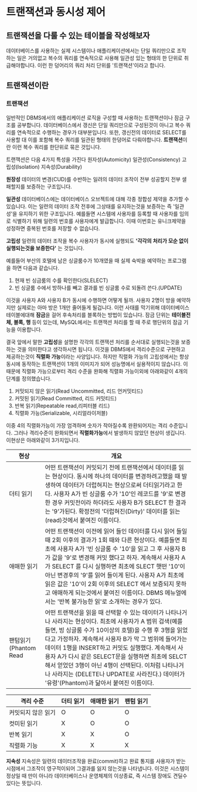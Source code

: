 # 트랜잭션과 동시성 제어
## 트랜잭션을 다룰 수 있는 테이블을 작성해보자
데이터베이스를 사용하는 실제 시스템이나 애플리케이션에서는 단일 쿼리만으로 조작하는 일은 거의없고 복수의 쿼리를 연속적으로 사용해 일관성 있는 형태의 한 단위로 취급해야합니다. 이런 한 덩어리의 쿼리 처리 단위를 '트랜잭션'이라고 합니다. 

## 트랜잭션이란
### 트랜잭션
일반적인 DBMS에서의 애플리케이션 로직을 구성할 때 사용하는 트랜잭션이나 잠금 구조를 공부합니다. 데이터베이스에서 갱신은 단일 쿼리만으로 구성된것이 아니고 복수 쿼리를 연속적으로 수행하는 경우가 대부분입니다. 또한, 갱신전의 데이터로 SELECT를 사용할 대 이를 포함해 복수 쿼리를 일관된 형태의 한덩어로 다뤄야합니다. **트랜잭션**이란 이런 복수 쿼리를 한단위로 묶은 것입니다.

트랜잭션은 다음 4가지 특성을 가진다
원자성(Automicity)
일관성(Consistency)
고립성(Isolation)
지속성(Durability)

**원장성**
데이터의 변경(CUD)를 수반하는 일려의 데이터 조작이 전부 성공할지 전부 샐패할지를 보증하는 구조입니다.

**일관성**
데이터베이스에는 데이터베이스 오브젝트에 대해 각종 정합성 제약을 추가할 수 있습니다. 이는 일련의 데이터 조작 전후에 그상태를 유지하는것을 보증하는 즉 '일관성'을 유지하기 위한 구조입니다. 예를들면 시스템에 사용자를 등록할 때 사용자를 임의로 식별하기 위해 일련의 번호를 사용자에게 발급합니다. 이때 이번호는 유니크제약을 성정하면 중복된 번호를 저장할 수 없습니다.

**고립성**
일련의 데이터 조작을 복수 사용자가 동시에 실행되도 **'각각의 처리가 모순 없이 실행되는것을 보증한다'** 는 것입니다. 

예를들어 부산의 호텔에 남은 싱글룸수가 10개였을 때 실제 숙박을 예약하는 프로그램을 하면 다음과 같습니다.
1. 현재 빈 싱금룸의 수를 확인한다(SLELECT)
2. 빈 싱글룸 수에서 방하나를 빼고 결과를 빈 싱글룸 수로 되돌려 쓴다.(UPDATE)

이것을 사용자 A와 사용자 B가 동시에 수행하면 어떻게 될까. 사용자 2명이 방을 예약하지만 실제로는 아마 방은 1개만 줄어들게 될겁니다. 이런 사태를 막기위해 데이터베이스 테이블에대해 **잠금**을 걸어 후속처리를 블록하는 방법이 있습니다. 잠금 단위는 **테이블전체, 블록, 행** 등이 있는데, MySQL에서는 트랜잭션 처리를 할 때 주로 행단위의 잠금 기능을 이용합니다. 

결국 앞에서 말한 **고립성**을 설명한 각각의 트랜잭션 처리를 순서대로 실행되는것을 보증하는 것을 의미한다고 생각하시면 됩니다. 이것을 DBMS에서 격리수준으로 구현하고 제공하는것이 **직렬화 가능**이라는 사양입니다. 하지만 직렬화 가능의 고립성에서는 항상 동시에 동작하는 트랜잭션이 1개의 이미지가 되어 성능명에서 실용적이지 않습니다. 이때문에 직렬화 가능으로부터 격리 수준을 완화해 직렬화 가능이외에 아래와같이 4개의 단계를 정의했습니다.

1. 커밋되지 않은 읽기(Read Uncommitted, 리드 언커밋티드)
2. 커밋된 읽기(Read Committed, 리드 커밋티드)
3. 반복 읽기(Repeatable read,리피터블 리드)
4. 직렬화 가능(Serializable, 시리얼라이저블)

이중 4의 직렬화가능이 가장 엄격하며 숫자가 작아질수록 완환되어지는 격리 수준입니다. 그러나 격리수준이 완화되면서 **직렬화가능**에서 발생하지 않았던 현상이 생깁니다. 이현상은 아래와같이 3가지입니다.

|현상|개요|
|-|-|
|더티 읽기 | 어떤 트랜잭션이 커밋되기 전에 트랜잭션에서 데이터를 읽는 현상이다. 동시에 하나의 데이터를 변경하려고했을 때 발생하여 데이터가 더럽혀지는 현상으로써 더티읽기라고 한다. 사용자 A가 빈 싱글룸 수가 '10'인 레코드를 '9'로 변경한 경우 커밋전이라 하더라도 사용자 B가 SELECT 한 결과는 '9'가된다. 확정전의 '더럽혀진(Dirty)' 데이터를 읽는(read)것에서 붙여진 이름이다. |
|애매한 읽기 | 어떤 트랜잭션이 이전에 읽어 들인 데이터를 다시 읽어 들일 때 2회 이후의 결과가 1회 때와 다른 현상이다. 예를들면 최초에 사용자 A가 '빈 싱글룸 수 '10'을 읽고 그 후 사용자 B가 값을 '9'로 변경해 커밋 했다고 하자. 계속해서 사용자 A가 SELECT 를 다시 실행하면 최초에 SLECT 햇떤 '10'이 아닌 변경후의 '9'를 읽어 들이게 된다. 사용자 A가 최초에 읽은 값은 '10'이 2회 이후의 SELECT 에서 보증되지 못하고 애매하게 되는것에서 붙여진 이름이다. DBMS 메뉴얼에서는 '반복 불가능한 읽'로 소개하는 경우가 있다.|
|팬텀읽기(Phantom Read | 어떤 트랜잭션을 읽을 때 선택할 수 있는 데이터가 나타나거나 사라지는 현상이다. 최초에 사용자가 A 범위 검색(예를 들면, 빙 싱글룸 수가 10이상의 호텔)을 수행 후 3행을 읽었다고 가정하자. 계속해서 사용자 B가 막 그 범위에 들어가는 데이터 1행을 INSERT하고 커밋도 실행했다. 계속해서 사용자 A가 다시 같은 SELECT문을 실행하면 최초에 SELCT해서 얻었던 3행이 아닌 4행이 선택된다. 이처럼 나타나거나 사라지는 (DELETE나 UPDATE로 사라진다.) 데이터가 '유령'(Phantom)과 닮아서 붙여진 이름이다. |

|격리 수준|더티 읽기|애매한 읽기| 팬텀 읽기|
|-|-|-|-|
|커밋되지 않은 읽기 | O |O |O |
|컷미된 읽기 | X| O|O|
|반복 읽기 | X|X |O|
|직렬화 기능 | X|X |X|


**지속성**
지속성은 일련의 데이터조작을 완료(commit)하고 완료 통지를 사용자가 받는 시점에서 그조작이 영구적이되어 그결과를 잃지 않는것을 나타냅니다. 이것은 시스템이 정상일 때 만이 아니라 데이터베이스나 운영체제의 이상종료, 즉 시스템 장애도 견딜수 있다는 뜻입니다. 






